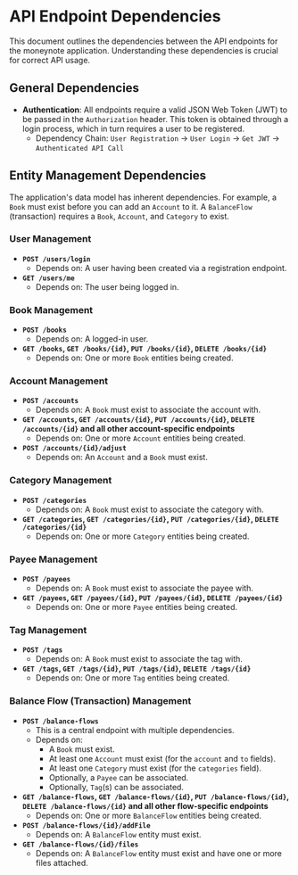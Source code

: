# API Endpoint Dependencies

This document outlines the dependencies between the API endpoints for the moneynote application. Understanding these dependencies is crucial for correct API usage.

## General Dependencies

*   **Authentication**: All endpoints require a valid JSON Web Token (JWT) to be passed in the `Authorization` header. This token is obtained through a login process, which in turn requires a user to be registered.
    *   Dependency Chain: `User Registration` -> `User Login` -> `Get JWT` -> `Authenticated API Call`

## Entity Management Dependencies

The application's data model has inherent dependencies. For example, a `Book` must exist before you can add an `Account` to it. A `BalanceFlow` (transaction) requires a `Book`, `Account`, and `Category` to exist.

### User Management

*   **`POST /users/login`**
    *   Depends on: A user having been created via a registration endpoint.
*   **`GET /users/me`**
    *   Depends on: The user being logged in.

### Book Management

*   **`POST /books`**
    *   Depends on: A logged-in user.
*   **`GET /books`, `GET /books/{id}`, `PUT /books/{id}`, `DELETE /books/{id}`**
    *   Depends on: One or more `Book` entities being created.

### Account Management

*   **`POST /accounts`**
    *   Depends on: A `Book` must exist to associate the account with.
*   **`GET /accounts`, `GET /accounts/{id}`, `PUT /accounts/{id}`, `DELETE /accounts/{id}` and all other account-specific endpoints**
    *   Depends on: One or more `Account` entities being created.
*   **`POST /accounts/{id}/adjust`**
    *   Depends on: An `Account` and a `Book` must exist.

### Category Management

*   **`POST /categories`**
    *   Depends on: A `Book` must exist to associate the category with.
*   **`GET /categories`, `GET /categories/{id}`, `PUT /categories/{id}`, `DELETE /categories/{id}`**
    *   Depends on: One or more `Category` entities being created.

### Payee Management

*   **`POST /payees`**
    *   Depends on: A `Book` must exist to associate the payee with.
*   **`GET /payees`, `GET /payees/{id}`, `PUT /payees/{id}`, `DELETE /payees/{id}`**
    *   Depends on: One or more `Payee` entities being created.

### Tag Management

*   **`POST /tags`**
    *   Depends on: A `Book` must exist to associate the tag with.
*   **`GET /tags`, `GET /tags/{id}`, `PUT /tags/{id}`, `DELETE /tags/{id}`**
    *   Depends on: One or more `Tag` entities being created.

### Balance Flow (Transaction) Management

*   **`POST /balance-flows`**
    *   This is a central endpoint with multiple dependencies.
    *   Depends on:
        *   A `Book` must exist.
        *   At least one `Account` must exist (for the `account` and `to` fields).
        *   At least one `Category` must exist (for the `categories` field).
        *   Optionally, a `Payee` can be associated.
        *   Optionally, `Tag`(s) can be associated.
*   **`GET /balance-flows`, `GET /balance-flows/{id}`, `PUT /balance-flows/{id}`, `DELETE /balance-flows/{id}` and all other flow-specific endpoints**
    *   Depends on: One or more `BalanceFlow` entities being created.
*   **`POST /balance-flows/{id}/addFile`**
    *   Depends on: A `BalanceFlow` entity must exist.
*   **`GET /balance-flows/{id}/files`**
    *   Depends on: A `BalanceFlow` entity must exist and have one or more files attached.
